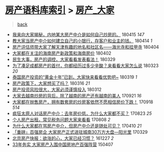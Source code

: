 [房产语料库索引](../../README.md)  > [房产_大家](房产_大家.md)
====
> [back](../README.md)

- [我来向大家揭秘，内地某大房产中介是如何自己炒房的。](http://jkwz.applinzi.com/ittc/7092229434914636816.html#%E6%88%91%E6%9D%A5%E5%90%91%E5%A4%A7%E5%AE%B6%E6%8F%AD%E7%A7%98%EF%BC%8C%E5%86%85%E5%9C%B0%E6%9F%90%E5%A4%A7%E6%88%BF%E4%BA%A7%E4%B8%AD%E4%BB%8B%E6%98%AF%E5%A6%82%E4%BD%95%E8%87%AA%E5%B7%B1%E7%82%92%E6%88%BF%E7%9A%84%E3%80%82) 180415 *147* 
- [教大家当房产中介如何建立自己的小银行，存客户和业主的钱。](http://jkwz.applinzi.com/ittc/7091785981923689479.html#%E6%95%99%E5%A4%A7%E5%AE%B6%E5%BD%93%E6%88%BF%E4%BA%A7%E4%B8%AD%E4%BB%8B%E5%A6%82%E4%BD%95%E5%BB%BA%E7%AB%8B%E8%87%AA%E5%B7%B1%E7%9A%84%E5%B0%8F%E9%93%B6%E8%A1%8C%EF%BC%8C%E5%AD%98%E5%AE%A2%E6%88%B7%E5%92%8C%E4%B8%9A%E4%B8%BB%E7%9A%84%E9%92%B1%E3%80%82) 180414 *1* 
- [房产评估师带大家了解天津有趣的地名和社区名——海光寺和挂甲寺](http://jkwz.applinzi.com/ittc/7088039421821846545.html#%E6%88%BF%E4%BA%A7%E8%AF%84%E4%BC%B0%E5%B8%88%E5%B8%A6%E5%A4%A7%E5%AE%B6%E4%BA%86%E8%A7%A3%E5%A4%A9%E6%B4%A5%E6%9C%89%E8%B6%A3%E7%9A%84%E5%9C%B0%E5%90%8D%E5%92%8C%E7%A4%BE%E5%8C%BA%E5%90%8D%E2%80%94%E2%80%94%E6%B5%B7%E5%85%89%E5%AF%BA%E5%92%8C%E6%8C%82%E7%94%B2%E5%AF%BA) 180404  
- [大家都在关注的海南房产新政策和海南房价](http://jkwz.applinzi.com/ittc/7087312327781385233.html#%E5%A4%A7%E5%AE%B6%E9%83%BD%E5%9C%A8%E5%85%B3%E6%B3%A8%E7%9A%84%E6%B5%B7%E5%8D%97%E6%88%BF%E4%BA%A7%E6%96%B0%E6%94%BF%E7%AD%96%E5%92%8C%E6%B5%B7%E5%8D%97%E6%88%BF%E4%BB%B7) 180402  
- [民生大事，房产的调控，大家看看发表看法！](http://jkwz.applinzi.com/ittc/7085798361691325456.html#%E6%B0%91%E7%94%9F%E5%A4%A7%E4%BA%8B%EF%BC%8C%E6%88%BF%E4%BA%A7%E7%9A%84%E8%B0%83%E6%8E%A7%EF%BC%8C%E5%A4%A7%E5%AE%B6%E7%9C%8B%E7%9C%8B%E5%8F%91%E8%A1%A8%E7%9C%8B%E6%B3%95%EF%BC%81) 180329  
- [为了凑足成都房产的首付，你都经历过多少辛酸？来看看大家怎么说](http://jkwz.applinzi.com/ittc/7083606300749726736.html#%E4%B8%BA%E4%BA%86%E5%87%91%E8%B6%B3%E6%88%90%E9%83%BD%E6%88%BF%E4%BA%A7%E7%9A%84%E9%A6%96%E4%BB%98%EF%BC%8C%E4%BD%A0%E9%83%BD%E7%BB%8F%E5%8E%86%E8%BF%87%E5%A4%9A%E5%B0%91%E8%BE%9B%E9%85%B8%EF%BC%9F%E6%9D%A5%E7%9C%8B%E7%9C%8B%E5%A4%A7%E5%AE%B6%E6%80%8E%E4%B9%88%E8%AF%B4) 180323 *20* 
- [泰国房产投资的“黄金十年”已到，大家快来看看优势吧~](http://jkwz.applinzi.com/ittc/7082235746704688135.html#%E6%B3%B0%E5%9B%BD%E6%88%BF%E4%BA%A7%E6%8A%95%E8%B5%84%E7%9A%84%E2%80%9C%E9%BB%84%E9%87%91%E5%8D%81%E5%B9%B4%E2%80%9D%E5%B7%B2%E5%88%B0%EF%BC%8C%E5%A4%A7%E5%AE%B6%E5%BF%AB%E6%9D%A5%E7%9C%8B%E7%9C%8B%E4%BC%98%E5%8A%BF%E5%90%A7%7E) 180319 *1* 
- [房产政策下，大家想买了吗？](http://jkwz.applinzi.com/ittc/7081148377859621905.html#%E6%88%BF%E4%BA%A7%E6%94%BF%E7%AD%96%E4%B8%8B%EF%BC%8C%E5%A4%A7%E5%AE%B6%E6%83%B3%E4%B9%B0%E4%BA%86%E5%90%97%EF%BC%9F) 180316 *21* 
- [房产投资风险很大，大家必须谨慎投入](http://jkwz.applinzi.com/ittc/7078405776232416266.html#%E6%88%BF%E4%BA%A7%E6%8A%95%E8%B5%84%E9%A3%8E%E9%99%A9%E5%BE%88%E5%A4%A7%EF%BC%8C%E5%A4%A7%E5%AE%B6%E5%BF%85%E9%A1%BB%E8%B0%A8%E6%85%8E%E6%8A%95%E5%85%A5) 180312  
- [大家去越南炒房的背后，除了越南的房产还有越南的美人](http://jkwz.applinzi.com/ittc/7015510360399021072.html#%E5%A4%A7%E5%AE%B6%E5%8E%BB%E8%B6%8A%E5%8D%97%E7%82%92%E6%88%BF%E7%9A%84%E8%83%8C%E5%90%8E%EF%BC%8C%E9%99%A4%E4%BA%86%E8%B6%8A%E5%8D%97%E7%9A%84%E6%88%BF%E4%BA%A7%E8%BF%98%E6%9C%89%E8%B6%8A%E5%8D%97%E7%9A%84%E7%BE%8E%E4%BA%BA) 170921 *16* 
- [大家都在抛售房产，拥有数套房的炒房客依然不愿相信房价下跌！](http://jkwz.applinzi.com/ittc/7014605584379413521.html#%E5%A4%A7%E5%AE%B6%E9%83%BD%E5%9C%A8%E6%8A%9B%E5%94%AE%E6%88%BF%E4%BA%A7%EF%BC%8C%E6%8B%A5%E6%9C%89%E6%95%B0%E5%A5%97%E6%88%BF%E7%9A%84%E7%82%92%E6%88%BF%E5%AE%A2%E4%BE%9D%E7%84%B6%E4%B8%8D%E6%84%BF%E7%9B%B8%E4%BF%A1%E6%88%BF%E4%BB%B7%E4%B8%8B%E8%B7%8C%EF%BC%81) 170918 *514* 
- [疯狂太原人对话房产中介：去年房价低，为什么大家都不买？](http://jkwz.applinzi.com/ittc/7005057820792456208.html#%E7%96%AF%E7%8B%82%E5%A4%AA%E5%8E%9F%E4%BA%BA%E5%AF%B9%E8%AF%9D%E6%88%BF%E4%BA%A7%E4%B8%AD%E4%BB%8B%EF%BC%9A%E5%8E%BB%E5%B9%B4%E6%88%BF%E4%BB%B7%E4%BD%8E%EF%BC%8C%E4%B8%BA%E4%BB%80%E4%B9%88%E5%A4%A7%E5%AE%B6%E9%83%BD%E4%B8%8D%E4%B9%B0%EF%BC%9F) 170823 *25* 
- [个人房产出租，常见税务问题大家来看看](http://jkwz.applinzi.com/ittc/6999516622010975249.html#%E4%B8%AA%E4%BA%BA%E6%88%BF%E4%BA%A7%E5%87%BA%E7%A7%9F%EF%BC%8C%E5%B8%B8%E8%A7%81%E7%A8%8E%E5%8A%A1%E9%97%AE%E9%A2%98%E5%A4%A7%E5%AE%B6%E6%9D%A5%E7%9C%8B%E7%9C%8B) 170808 *2* 
- [为什么大家都在骂房产中介，但房产中介还是随处可见？](http://jkwz.applinzi.com/ittc/6954929888774587397.html#%E4%B8%BA%E4%BB%80%E4%B9%88%E5%A4%A7%E5%AE%B6%E9%83%BD%E5%9C%A8%E9%AA%82%E6%88%BF%E4%BA%A7%E4%B8%AD%E4%BB%8B%EF%BC%8C%E4%BD%86%E6%88%BF%E4%BA%A7%E4%B8%AD%E4%BB%8B%E8%BF%98%E6%98%AF%E9%9A%8F%E5%A4%84%E5%8F%AF%E8%A7%81%EF%BC%9F) 170410 *21* 
- [「重磅」百强房企 大家房产正式进驻城南30万方大盘—阳光里](http://jkwz.applinzi.com/ittc/6950492622807368708.html#%E3%80%8C%E9%87%8D%E7%A3%85%E3%80%8D%E7%99%BE%E5%BC%BA%E6%88%BF%E4%BC%81+%E5%A4%A7%E5%AE%B6%E6%88%BF%E4%BA%A7%E6%AD%A3%E5%BC%8F%E8%BF%9B%E9%A9%BB%E5%9F%8E%E5%8D%9730%E4%B8%87%E6%96%B9%E5%A4%A7%E7%9B%98%E2%80%94%E9%98%B3%E5%85%89%E9%87%8C) 170329  
- [北京房产快报：欲涨的心，大家已经习惯？](http://jkwz.applinzi.com/ittc/6916383376948069381.html#%E5%8C%97%E4%BA%AC%E6%88%BF%E4%BA%A7%E5%BF%AB%E6%8A%A5%EF%BC%9A%E6%AC%B2%E6%B6%A8%E7%9A%84%E5%BF%83%EF%BC%8C%E5%A4%A7%E5%AE%B6%E5%B7%B2%E7%BB%8F%E4%B9%A0%E6%83%AF%EF%BC%9F) 161227 *2* 
- [33年务实 大家房产入围中国房地产百强阵营](http://jkwz.applinzi.com/ittc/547650611403066475.html#33%E5%B9%B4%E5%8A%A1%E5%AE%9E+%E5%A4%A7%E5%AE%B6%E6%88%BF%E4%BA%A7%E5%85%A5%E5%9B%B4%E4%B8%AD%E5%9B%BD%E6%88%BF%E5%9C%B0%E4%BA%A7%E7%99%BE%E5%BC%BA%E9%98%B5%E8%90%A5) 150407  
